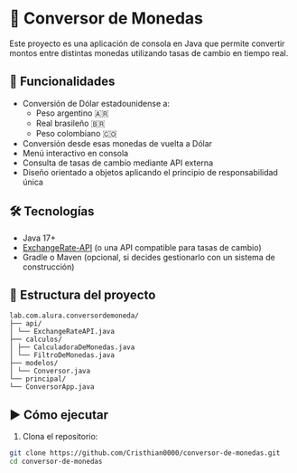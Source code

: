 # 💱 Conversor de Monedas

Este proyecto es una aplicación de consola en Java que permite convertir montos entre distintas monedas utilizando tasas de cambio en tiempo real.

## 🚀 Funcionalidades

- Conversión de Dólar estadounidense a:
    - Peso argentino 🇦🇷
    - Real brasileño 🇧🇷
    - Peso colombiano 🇨🇴
- Conversión desde esas monedas de vuelta a Dólar
- Menú interactivo en consola
- Consulta de tasas de cambio mediante API externa
- Diseño orientado a objetos aplicando el principio de responsabilidad única

## 🛠️ Tecnologías

- Java 17+
- [ExchangeRate-API](https://www.exchangerate-api.com/) (o una API compatible para tasas de cambio)
- Gradle o Maven (opcional, si decides gestionarlo con un sistema de construcción)

## 📁 Estructura del proyecto

    lab.com.alura.conversordemoneda/
    ├── api/
    │ └── ExchangeRateAPI.java
    ├── calculos/
    │ ├── CalculadoraDeMonedas.java
    │ └── FiltroDeMonedas.java
    ├── modelos/
    │ └── Conversor.java
    └── principal/
    └── ConversorApp.java

## ▶️ Cómo ejecutar

1. Clona el repositorio:

```bash
git clone https://github.com/Cristhian0000/conversor-de-monedas.git
cd conversor-de-monedas